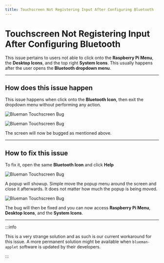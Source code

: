 ```yaml
---
title: Touchscreen Not Registering Input After Configuring Bluetooth
---
```


# Touchscreen Not Registering Input After Configuring Bluetooth

This issue pertains to users not able to click onto the **Raspberry Pi Menu**, the **Desktop Icons**, and the top right **System Icons**. This usually happens after the user opens the **Bluetooth dropdown menu**.

---

## How does this issue happen

This issue happens when click onto the **Bluetooth Icon**, then exit the dropdown menu without performing any action.

![Blueman Touchscreen Bug](/img/new-user-manual/child-raspi/blue-1.png)

![Blueman Touchscreen Bug](/img/new-user-manual/child-raspi/blue-3.png)

The screen will now be bugged as mentioned above.

---

## How to fix this issue

To fix it, open the same **Bluetooth Icon** and click **Help**

![Blueman Touchscreen Bug](/img/new-user-manual/child-raspi/blue-4.png)

A popup will showup. Simple move the popup menu around the screen and close it afterwards. It does not matter how much the popup is being moved.

![Blueman Touchscreen Bug](/img/new-user-manual/child-raspi/blue-5.png)

The bug will then be fixed and you can now access **Raspberry Pi Menu**, **Desktop Icons**, and the **System Icons**.

---

:::info

This is a very strange solution and as such is our current workaround for this issue. A more permanent solution might be available when `blueman-applet` software is updated by their developers.

:::
